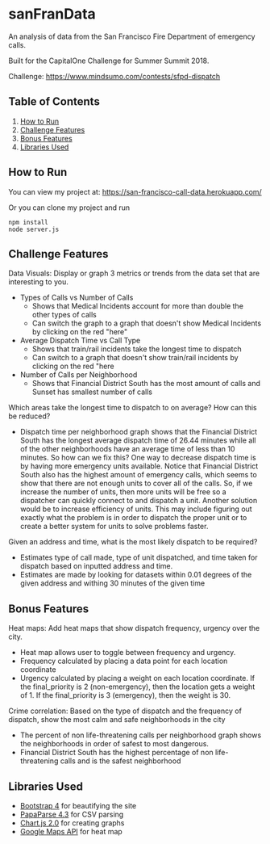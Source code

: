 # sanFranData

An analysis of data from the San Francisco Fire Department of emergency calls.

Built for the CapitalOne Challenge for Summer Summit 2018.

Challenge:  https://www.mindsumo.com/contests/sfpd-dispatch

## Table of Contents
1. [How to Run](#run)
2. [Challenge Features](#features)
3. [Bonus Features](#bonus)
4. [Libraries Used](#resources)


## How to Run <a name="run"></a>

You can view my project at: https://san-francisco-call-data.herokuapp.com/

Or you can clone my project and run

```
npm install
node server.js
```

## Challenge Features <a name="features"></a>

Data Visuals: Display or graph 3 metrics or trends from the data set that are interesting to you.
* Types of Calls vs Number of Calls
    * Shows that Medical Incidents account for more than double the other types of calls
    * Can switch the graph to a graph that doesn't show Medical Incidents by clicking on the red "here"
* Average Dispatch Time vs Call Type
    * Shows that train/rail incidents take the longest time to dispatch
    * Can switch to a graph that doesn't show train/rail incidents by clicking on the red "here
* Number of Calls per Neighborhood
    * Shows that Financial District South has the most amount of calls and Sunset has smallest number of calls

Which areas take the longest time to dispatch to on average? How can this be reduced?
* Dispatch time per neighborhood graph shows that the Financial District South has the longest average dispatch time of 26.44 minutes while all of the other neighborhoods have an average time of less than 10 minutes. So how can we fix this? One way to decrease dispatch time is by having more emergency units available. Notice that Financial District South also has the highest amount of emergency calls, which seems to show that there are not enough units to cover all of the calls. So, if we increase the number of units, then more units will be free so a dispatcher can quickly connect to and dispatch a unit. Another solution would be to increase efficiency of units. This may include figuring out exactly what the problem is in order to dispatch the proper unit or to create a better system for units to solve problems faster.​

Given an address and time, what is the most likely dispatch to be required?
* Estimates type of call made, type of unit dispatched, and time taken for dispatch based on inputted address and time.
* Estimates are made by looking for datasets within 0.01 degrees of the given address and withing 30 minutes of the given time

## Bonus Features <a name="bonus"></a>

Heat maps: Add heat maps that show dispatch frequency, urgency over the city.
* Heat map allows user to toggle between frequency and urgency.
* Frequency calculated by placing a data point for each location coordinate
* Urgency calculated by placing a weight on each location coordinate. If the final_priority is 2 (non-emergency), then the location gets a weight of 1. If the final_priority is 3 (emergency), then the weight is 30.

Crime correlation: Based on the type of dispatch and the frequency of dispatch, show the most calm and safe neighborhoods in the city
* The percent of non life-threatening calls per neighborhood graph shows the neighborhoods in order of safest to most dangerous.
* Financial District South has the highest percentage of non life-threatening calls and is the safest neighborhood

## Libraries Used <a name="resources"></a>

* [Bootstrap 4](https://startbootstrap.com/) for beautifying the site
* [PapaParse 4.3](https://www.papaparse.com/) for CSV parsing
* [Chart.js 2.0](http://www.chartjs.org/) for creating graphs
* [Google Maps API](https://developers.google.com/maps/documentation/javascript/) for heat map
